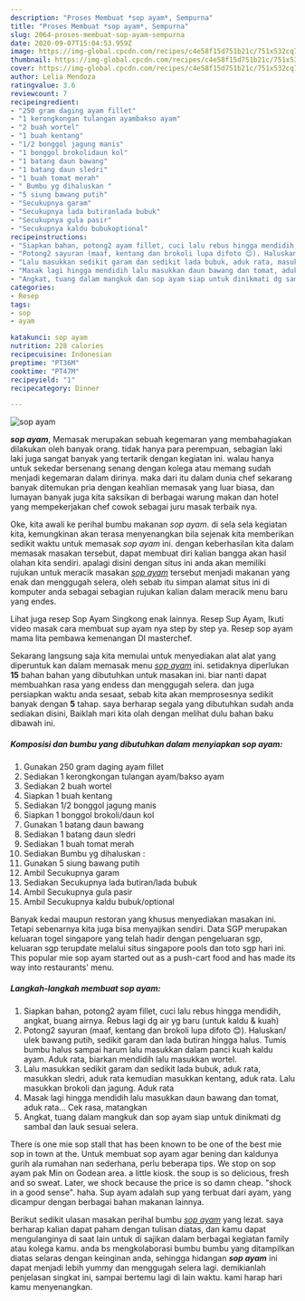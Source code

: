 ```yaml
---
description: "Proses Membuat *sop ayam*, Sempurna"
title: "Proses Membuat *sop ayam*, Sempurna"
slug: 2064-proses-membuat-sop-ayam-sempurna
date: 2020-09-07T15:04:53.959Z
image: https://img-global.cpcdn.com/recipes/c4e58f15d751b21c/751x532cq70/sop-ayam-foto-resep-utama.jpg
thumbnail: https://img-global.cpcdn.com/recipes/c4e58f15d751b21c/751x532cq70/sop-ayam-foto-resep-utama.jpg
cover: https://img-global.cpcdn.com/recipes/c4e58f15d751b21c/751x532cq70/sop-ayam-foto-resep-utama.jpg
author: Lelia Mendoza
ratingvalue: 3.6
reviewcount: 7
recipeingredient:
- "250 gram daging ayam fillet"
- "1 kerongkongan tulangan ayambakso ayam"
- "2 buah wortel"
- "1 buah kentang"
- "1/2 bonggol jagung manis"
- "1 bonggol brokolidaun kol"
- "1 batang daun bawang"
- "1 batang daun sledri"
- "1 buah tomat merah"
- " Bumbu yg dihaluskan "
- "5 siung bawang putih"
- "Secukupnya garam"
- "Secukupnya lada butiranlada bubuk"
- "Secukupnya gula pasir"
- "Secukupnya kaldu bubukoptional"
recipeinstructions:
- "Siapkan bahan, potong2 ayam fillet, cuci lalu rebus hingga mendidih, angkat, buang airnya. Rebus lagi dg air yg baru (untuk kaldu &amp; kuah)"
- "Potong2 sayuran (maaf, kentang dan brokoli lupa difoto 😊). Haluskan/ ulek bawang putih, sedikit garam dan lada butiran hingga halus. Tumis bumbu halus sampai harum lalu masukkan dalam panci kuah kaldu ayam. Aduk rata, biarkan mendidih lalu masukkan wortel."
- "Lalu masukkan sedikit garam dan sedikit lada bubuk, aduk rata, masukkan sledri, aduk rata kemudian masukkan kentang, aduk rata. Lalu masukkan brokoli dan jagung. Aduk rata"
- "Masak lagi hingga mendidih lalu masukkan daun bawang dan tomat, aduk rata... Cek rasa, matangkan"
- "Angkat, tuang dalam mangkuk dan sop ayam siap untuk dinikmati dg sambal dan lauk sesuai selera."
categories:
- Resep
tags:
- sop
- ayam

katakunci: sop ayam 
nutrition: 228 calories
recipecuisine: Indonesian
preptime: "PT36M"
cooktime: "PT47M"
recipeyield: "1"
recipecategory: Dinner

---
```



![*sop ayam*](https://img-global.cpcdn.com/recipes/c4e58f15d751b21c/751x532cq70/sop-ayam-foto-resep-utama.jpg)

<b><i>*sop ayam*</i></b>, Memasak merupakan sebuah kegemaran yang membahagiakan dilakukan oleh banyak orang. tidak hanya para perempuan, sebagian laki laki juga sangat banyak yang tertarik dengan kegiatan ini. walau hanya untuk sekedar bersenang senang dengan kolega atau memang sudah menjadi kegemaran dalam dirinya. maka dari itu dalam dunia chef sekarang banyak ditemukan pria dengan keahlian memasak yang luar biasa, dan lumayan banyak juga kita saksikan di berbagai warung makan dan hotel yang mempekerjakan chef cowok sebagai juru masak terbaik nya.

Oke, kita awali ke perihal bumbu makanan <i>*sop ayam*</i>. di sela sela kegiatan kita, kemungkinan akan terasa menyenangkan bila sejenak kita memberikan sedikit waktu untuk memasak *sop ayam* ini. dengan keberhasilan kita dalam memasak masakan tersebut, dapat membuat diri kalian bangga akan hasil olahan kita sendiri. apalagi disini dengan situs ini anda akan memiliki rujukan untuk meracik masakan <u>*sop ayam*</u> tersebut menjadi makanan yang enak dan menggugah selera, oleh sebab itu simpan alamat situs ini di komputer anda sebagai sebagian rujukan kalian dalam meracik menu baru yang endes.

Lihat juga resep Sop Ayam Singkong enak lainnya. Resep Sup Ayam, Ikuti video masak cara membuat sup ayam nya step by step ya. Resep sop ayam mama lita pembawa kemenangan DI masterchef.


Sekarang langsung saja kita memulai untuk menyediakan alat alat yang diperuntuk kan dalam memasak menu <u><i>*sop ayam*</i></u> ini. setidaknya diperlukan <b>15</b> bahan bahan yang dibutuhkan untuk masakan ini. biar nanti dapat membuahkan rasa yang endess dan menggugah selera. dan juga persiapkan waktu anda sesaat, sebab kita akan memprosesnya sedikit banyak dengan <b>5</b> tahap. saya berharap segala yang dibutuhkan sudah anda sediakan disini, Baiklah mari kita olah dengan melihat dulu bahan baku dibawah ini.

<!--inarticleads1-->

##### Komposisi dan bumbu yang dibutuhkan dalam menyiapkan *sop ayam*:

1. Gunakan 250 gram daging ayam fillet
1. Sediakan 1 kerongkongan tulangan ayam/bakso ayam
1. Sediakan 2 buah wortel
1. Siapkan 1 buah kentang
1. Sediakan 1/2 bonggol jagung manis
1. Siapkan 1 bonggol brokoli/daun kol
1. Gunakan 1 batang daun bawang
1. Sediakan 1 batang daun sledri
1. Sediakan 1 buah tomat merah
1. Sediakan  Bumbu yg dihaluskan :
1. Gunakan 5 siung bawang putih
1. Ambil Secukupnya garam
1. Sediakan Secukupnya lada butiran/lada bubuk
1. Ambil Secukupnya gula pasir
1. Ambil Secukupnya kaldu bubuk/optional


Banyak kedai maupun restoran yang khusus menyediakan masakan ini. Tetapi sebenarnya kita juga bisa menyajikan sendiri. Data SGP merupakan keluaran togel singapore yang telah hadir dengan pengeluaran sgp, keluaran sgp terupdate melalui situs singapore pools dan toto sgp hari ini. This popular mie sop ayam started out as a push-cart food and has made its way into restaurants&#39; menu. 

<!--inarticleads2-->

##### Langkah-langkah membuat *sop ayam*:

1. Siapkan bahan, potong2 ayam fillet, cuci lalu rebus hingga mendidih, angkat, buang airnya. Rebus lagi dg air yg baru (untuk kaldu &amp; kuah)
1. Potong2 sayuran (maaf, kentang dan brokoli lupa difoto 😊). Haluskan/ ulek bawang putih, sedikit garam dan lada butiran hingga halus. Tumis bumbu halus sampai harum lalu masukkan dalam panci kuah kaldu ayam. Aduk rata, biarkan mendidih lalu masukkan wortel.
1. Lalu masukkan sedikit garam dan sedikit lada bubuk, aduk rata, masukkan sledri, aduk rata kemudian masukkan kentang, aduk rata. Lalu masukkan brokoli dan jagung. Aduk rata
1. Masak lagi hingga mendidih lalu masukkan daun bawang dan tomat, aduk rata... Cek rasa, matangkan
1. Angkat, tuang dalam mangkuk dan sop ayam siap untuk dinikmati dg sambal dan lauk sesuai selera.


There is one mie sop stall that has been known to be one of the best mie sop in town at the. Untuk membuat sop ayam agar bening dan kaldunya gurih ala rumahan nan sederhana, perlu beberapa tips. We stop on sop ayam pak Min on Godean area. a little kiosk. the soup is so delicious, fresh and so sweat. Later, we shock because the price is so damn cheap. &#34;shock in a good sense&#34;. haha. Sup ayam adalah sup yang terbuat dari ayam, yang dicampur dengan berbagai bahan makanan lainnya. 

Berikut sedikit ulasan masakan perihal bumbu <u>*sop ayam*</u> yang lezat. saya berharap kalian dapat paham dengan tulisan diatas, dan kamu dapat mengulanginya di saat lain untuk di sajikan dalam berbagai kegiatan family atau kolega kamu. anda bs mengkolaborasi bumbu bumbu yang ditampilkan diatas selaras dengan keinginan anda, sehingga hidangan <b>*sop ayam*</b> ini dapat menjadi lebih yummy dan menggugah selera lagi. demikianlah penjelasan singkat ini, sampai bertemu lagi di lain waktu. kami harap hari kamu menyenangkan.
